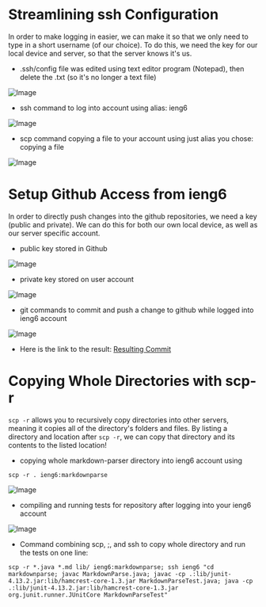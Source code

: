 # Streamlining ssh Configuration

In order to make logging in easier, we can make it so that we only need to type in a short username (of our choice). To do this, we need the key for our local device and server, so that the server knows it's us.

- .ssh/config file was edited using text editor program (Notepad), then delete the .txt (so it's no longer a text file)

![Image](sshconfigfile.PNG)

- ssh command to log into account using alias: ieng6

![Image](sshconfigfile.PNG)

- scp command copying a file to your account using just alias you chose: copying a file 

![Image](scpieng6.PNG)

# Setup Github Access from ieng6

In order to directly push changes into the github repositories, we need a key (public and private). We can do this for both our own local device, as well as our server specific account.

- public key stored in Github

![Image](sshgithubpubkey.PNG)

- private key stored on user account

![Image](sshkeyprivuser.PNG)

- git commands to commit and push a change to github while logged into ieng6 account

![Image](gitpushieng6.PNG)

- Here is the link to the result: [Resulting Commit](https://github.com/cynthia-bao/markdown-parser/commit/51ac86103dfbd95986a5370adcca89abb17dd8e5)

# Copying Whole Directories with scp-r

`scp -r` allows you to recursively copy directories into other servers, meaning it copies all of the directory's folders and files. By listing a directory and location after `scp -r`, we can copy that directory and its contents to the listed location!

- copying whole markdown-parser directory into ieng6 account using 

```
scp -r . ieng6:markdownparse
```

![Image](copymkdp.PNG)

- compiling and running tests for repository after logging into your ieng6 account

![Image](ieng6compilemkdp.PNG)

- Command combining scp, ;, and ssh to copy whole directory and run the tests on one line:
```
scp -r *.java *.md lib/ ieng6:markdownparse; ssh ieng6 "cd markdownparse; javac MarkdownParse.java; javac -cp .:lib/junit-4.13.2.jar:lib/hamcrest-core-1.3.jar MarkdownParseTest.java; java -cp .:lib/junit-4.13.2.jar:lib/hamcrest-core-1.3.jar org.junit.runner.JUnitCore MarkdownParseTest"
```